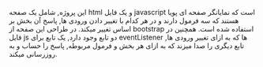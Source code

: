 این پروژه, شامل یک صفحه html و یک فایل javascript است که نمایانگر صفحه ای پویا هستند که سه فرمول دارند و در هر کدام با تغییر دادن ورودی ها, پاسخ آن بخش بر اساس تغییر میکند.
در طراحی این صفحه از bootstrap استفاده شده است. همچنین در فایل js دو تابع وجود دارد, یک تابع برای eventListener ها که به ازای تغییر ورودی ها, تابع دیگری را صدا میزند که به ازای هر بخش و فرمول مربوطه, پاسخ را حساب و به روزرسانی میکند.
